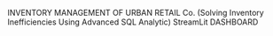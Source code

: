 INVENTORY MANAGEMENT OF URBAN RETAIL Co.
(Solving Inventory Inefficiencies Using Advanced SQL Analytic)
 StreamLit DASHBOARD 
